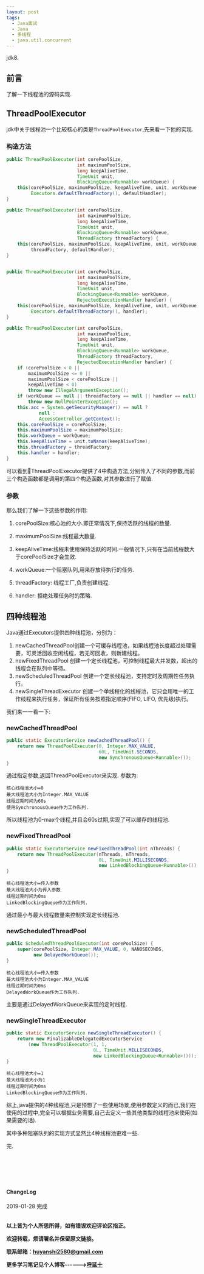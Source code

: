 ```yaml
---
layout: post
tags:
  - Java面试
  - Java
  - 多线程
  - java.util.concurrent
---
```


jdk8.



## 前言

了解一下线程池的源码实现.

## ThreadPoolExecutor

jdk中关于线程池一个比较核心的类是`ThreadPoolExecutor`,先来看一下他的实现.

### 构造方法

```java
public ThreadPoolExecutor(int corePoolSize,
                          int maximumPoolSize,
                          long keepAliveTime,
                          TimeUnit unit,
                          BlockingQueue<Runnable> workQueue) {
    this(corePoolSize, maximumPoolSize, keepAliveTime, unit, workQueue,
         Executors.defaultThreadFactory(), defaultHandler);
}

public ThreadPoolExecutor(int corePoolSize,
                          int maximumPoolSize,
                          long keepAliveTime,
                          TimeUnit unit,
                          BlockingQueue<Runnable> workQueue,
                          ThreadFactory threadFactory) {
    this(corePoolSize, maximumPoolSize, keepAliveTime, unit, workQueue,
         threadFactory, defaultHandler);
}


public ThreadPoolExecutor(int corePoolSize,
                          int maximumPoolSize,
                          long keepAliveTime,
                          TimeUnit unit,
                          BlockingQueue<Runnable> workQueue,
                          RejectedExecutionHandler handler) {
    this(corePoolSize, maximumPoolSize, keepAliveTime, unit, workQueue,
         Executors.defaultThreadFactory(), handler);
}

public ThreadPoolExecutor(int corePoolSize,
                          int maximumPoolSize,
                          long keepAliveTime,
                          TimeUnit unit,
                          BlockingQueue<Runnable> workQueue,
                          ThreadFactory threadFactory,
                          RejectedExecutionHandler handler) {
    if (corePoolSize < 0 ||
        maximumPoolSize <= 0 ||
        maximumPoolSize < corePoolSize ||
        keepAliveTime < 0)
        throw new IllegalArgumentException();
    if (workQueue == null || threadFactory == null || handler == null)
        throw new NullPointerException();
    this.acc = System.getSecurityManager() == null ?
            null :
            AccessController.getContext();
    this.corePoolSize = corePoolSize;
    this.maximumPoolSize = maximumPoolSize;
    this.workQueue = workQueue;
    this.keepAliveTime = unit.toNanos(keepAliveTime);
    this.threadFactory = threadFactory;
    this.handler = handler;
}
```

可以看到ThreadPoolExecutor提供了4中构造方法,分别传入了不同的参数,而前三个构造函数都是调用的第四个构造函数,对其参数进行了赋值.

### 参数

那么我们了解一下这些参数的作用:

1. corePoolSize:核心池的大小.即正常情况下,保持活跃的线程的数量.

2. maximumPoolSize:线程最大数量.

3. keepAliveTime:线程未使用保持活跃的时间.一般情况下,只有在当前线程数大于corePoolSize才会生效.

4. workQueue:一个阻塞队列,用来存放待执行的任务.

5. threadFactory: 线程工厂,负责创建线程.

6. handler:  拒绝处理任务时的策略.

## 四种线程池

Java通过Executors提供四种线程池，分别为：

1. newCachedThreadPool创建一个可缓存线程池，如果线程池长度超过处理需要，可灵活回收空闲线程，若无可回收，则新建线程。
2. newFixedThreadPool 创建一个定长线程池，可控制线程最大并发数，超出的线程会在队列中等待。
3. newScheduledThreadPool 创建一个定长线程池，支持定时及周期性任务执行。
4. newSingleThreadExecutor 创建一个单线程化的线程池，它只会用唯一的工作线程来执行任务，保证所有任务按照指定顺序(FIFO, LIFO, 优先级)执行。

我们来一一看一下:

### newCachedThreadPool

```java
public static ExecutorService newCachedThreadPool() {
    return new ThreadPoolExecutor(0, Integer.MAX_VALUE,
                                  60L, TimeUnit.SECONDS,
                                  new SynchronousQueue<Runnable>());
}
```
 通过指定参数,返回ThreadPoolExecutor来实现.
 参数为:
 ```
 核心线程池大小=0
 最大线程池大小为Integer.MAX_VALUE
 线程过期时间为60s
 使用SynchronousQueue作为工作队列.
 ```
所以线程池为0-max个线程,并且会60s过期,实现了可以缓存的线程池.

### newFixedThreadPool

```java
public static ExecutorService newFixedThreadPool(int nThreads) {
    return new ThreadPoolExecutor(nThreads, nThreads,
                                  0L, TimeUnit.MILLISECONDS,
                                  new LinkedBlockingQueue<Runnable>());
}
```

```
核心线程池大小=传入参数
最大线程池大小为传入参数
线程过期时间为0ms
LinkedBlockingQueue作为工作队列.
```

通过最小与最大线程数量来控制实现定长线程池.

### newScheduledThreadPool

```java
public ScheduledThreadPoolExecutor(int corePoolSize) {
    super(corePoolSize, Integer.MAX_VALUE, 0, NANOSECONDS,
          new DelayedWorkQueue());
}
```

```
核心线程池大小=传入参数
最大线程池大小为Integer.MAX_VALUE
线程过期时间为0ms
DelayedWorkQueue作为工作队列.
```
主要是通过DelayedWorkQueue来实现的定时线程.

### newSingleThreadExecutor

```java
public static ExecutorService newSingleThreadExecutor() {
    return new FinalizableDelegatedExecutorService
        (new ThreadPoolExecutor(1, 1,
                                0L, TimeUnit.MILLISECONDS,
                                new LinkedBlockingQueue<Runnable>()));
}
```
```
核心线程池大小=1
最大线程池大小为1
线程过期时间为0ms
LinkedBlockingQueue作为工作队列.
```

综上,java提供的4种线程池,只是预想了一些使用场景,使用参数定义的而已,我们在使用的过程中,完全可以根据业务需要,自己去定义一些其他类型的线程池来使用(如果需要的话).

其中多种阻塞队列的实现方式显然比4种线程池更难一些.

完.


<br>
<br>
<br>
<br>
<h4>ChangeLog</h4>
2019-01-28   完成
<br>
<br>


**以上皆为个人所思所得，如有错误欢迎评论区指正。**

**欢迎转载，烦请署名并保留原文链接。**

**联系邮箱：huyanshi2580@gmail.com**

**更多学习笔记见个人博客------><a href="{{ site.baseurl }}/">呼延十</a>**
